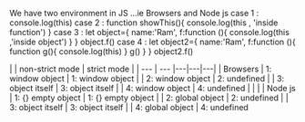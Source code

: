 We have two environment in JS ...ie  Browsers and Node js
case 1 : console.log(this)
case 2 : function showThis(){
    console.log(this , 'inside function')
}
case 3 : let object={
    name:'Ram',
    f:function (){
        console.log(this ,'inside object') }
}
object.f()
case 4 : let object2={
    name:'Ram',
    f:function (){
        function g(){
            console.log(this)
        }
        g()
    }
}
object2.f()



|            | non-strict mode      |  strict mode | 
|    ---     |      ---             |---|---|---|
|  Browsers  |  1: window object    | 1: window object
|            |  2: window object    | 2: undefined
|            |  3: object itself    | 3: object itself
|            |  4: window object    | 4: undefined
|            |                      |
|   Node js  |  1: {} empty object  | 1: {} empty object
|            |  2: global object    | 2: undefined
|            |  3: object itself    | 3: object itself
|            |  4: global object    | 4: undefined